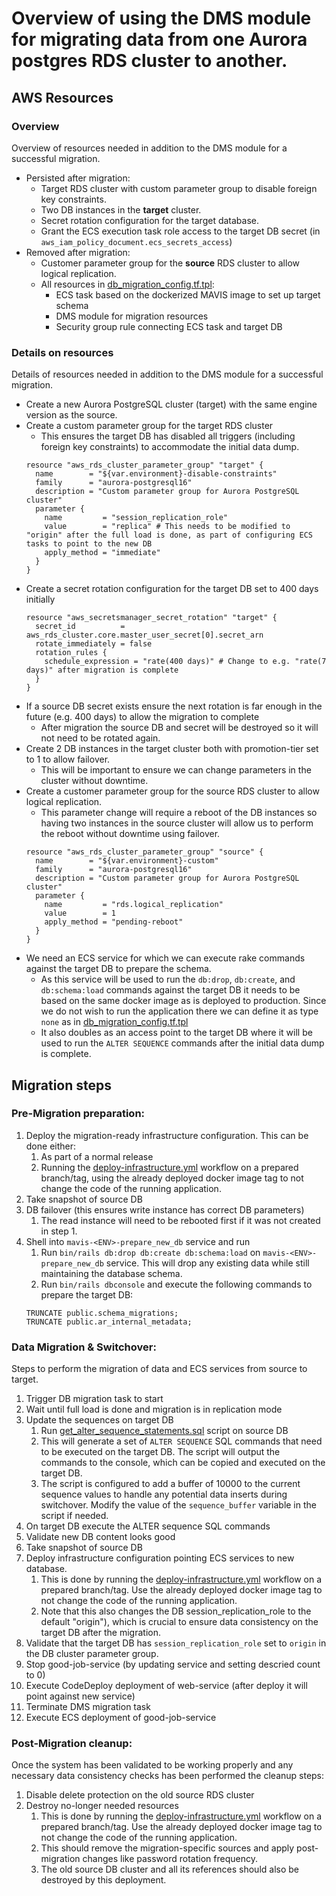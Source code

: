 # Overview of using the DMS module for migrating data from one Aurora postgres RDS cluster to another.

## AWS Resources

### Overview

Overview of resources needed in addition to the DMS module for a successful migration.

- Persisted after migration:
  - Target RDS cluster with custom parameter group to disable foreign key constraints.
  - Two DB instances in the **target** cluster.
  - Secret rotation configuration for the target database.
  - Grant the ECS execution task role access to the target DB secret (in `aws_iam_policy_document.ecs_secrets_access`)
- Removed after migration:
  - Customer parameter group for the **source** RDS cluster to allow logical replication.
  - All resources in [db_migration_config.tf.tpl](resources/db_migration_config.tf.tpl):
    - ECS task based on the dockerized MAVIS image to set up target schema
    - DMS module for migration resources
    - Security group rule connecting ECS task and target DB

### Details on resources

Details of resources needed in addition to the DMS module for a successful migration.

- Create a new Aurora PostgreSQL cluster (target) with the same engine version as the source.
- Create a custom parameter group for the target RDS cluster
  - This ensures the target DB has disabled all triggers (including foreign key constraints) to accommodate the
    initial data dump.
  ```hcl
  resource "aws_rds_cluster_parameter_group" "target" {
    name        = "${var.environment}-disable-constraints"
    family      = "aurora-postgresql16"
    description = "Custom parameter group for Aurora PostgreSQL cluster"
    parameter {
      name         = "session_replication_role"
      value        = "replica" # This needs to be modified to "origin" after the full load is done, as part of configuring ECS tasks to point to the new DB
      apply_method = "immediate"
    }
  }
  ```
- Create a secret rotation configuration for the target DB set to 400 days initially
  ```hcl
  resource "aws_secretsmanager_secret_rotation" "target" {
    secret_id          = aws_rds_cluster.core.master_user_secret[0].secret_arn
    rotate_immediately = false
    rotation_rules {
      schedule_expression = "rate(400 days)" # Change to e.g. "rate(7 days)" after migration is complete
    }
  }
  ```
- If a source DB secret exists ensure the next rotation is far enough in the future (e.g. 400 days) to allow the
  migration to complete
  - After migration the source DB and secret will be destroyed so it will not need to be rotated again.
- Create 2 DB instances in the target cluster both with promotion-tier set to 1 to allow failover.
  - This will be important to ensure we can change parameters in the cluster without downtime.
- Create a customer parameter group for the source RDS cluster to allow logical replication.
  - This parameter change will require a reboot of the DB instances so having two instances
    in the source cluster will allow us to perform the reboot without downtime using
    failover.
  ```hcl
  resource "aws_rds_cluster_parameter_group" "source" {
    name        = "${var.environment}-custom"
    family      = "aurora-postgresql16"
    description = "Custom parameter group for Aurora PostgreSQL cluster"
    parameter {
      name         = "rds.logical_replication"
      value        = 1
      apply_method = "pending-reboot"
    }
  }
  ```
- We need an ECS service for which we can execute rake commands against the target DB to prepare the schema.
  - As this service will be used to run the `db:drop`, `db:create`, and `db:schema:load` commands against the target
    DB it needs to be based on the same docker image as is deployed to production. Since we do not wish to run the
    application there we can define it as type `none` as
    in [db_migration_config.tf.tpl](resources/db_migration_config.tf.tpl)
  - It also doubles as an access point to the target DB where it will be used to run the `ALTER SEQUENCE` commands
    after the initial data dump is complete.

## Migration steps

### Pre-Migration preparation:

1. Deploy the migration-ready infrastructure configuration. This can be done either:
   1. As part of a normal release
   2. Running the [deploy-infrastructure.yml](../../../../.github/workflows/deploy-infrastructure.yml)
      workflow on a prepared branch/tag, using the already deployed docker image tag to not change the code of the
      running application.
2. Take snapshot of source DB
3. DB failover (this ensures write instance has correct DB parameters)
   1. The read instance will need to be rebooted first if it was not created in step 1.
4. Shell into `mavis-<ENV>-prepare_new_db` service and run
   1. Run `bin/rails db:drop db:create db:schema:load` on `mavis-<ENV>-prepare_new_db` service. This will drop any existing data while still maintaining the database schema.
   2. Run `bin/rails dbconsole` and execute the following commands to prepare the target DB:
   ```postgresql
   TRUNCATE public.schema_migrations;
   TRUNCATE public.ar_internal_metadata;
   ```

### Data Migration & Switchover:

Steps to perform the migration of data and ECS services from source to target.

1. Trigger DB migration task to start
2. Wait until full load is done and migration is in replication mode
3. Update the sequences on target DB
   1. Run [get_alter_sequence_statements.sql](resources/get_alter_sequence_statements.sql) script on source DB
   2. This will generate a set of `ALTER SEQUENCE` SQL commands that need to be executed on the target DB.
      The script will output the commands to the console, which can be copied and executed on the target DB.
   3. The script is configured to add a buffer of 10000 to the current sequence values to handle any potential data
      inserts during switchover. Modify the value of the `sequence_buffer` variable in the script if needed.
4. On target DB execute the ALTER sequence SQL commands
5. Validate new DB content looks good
6. Take snapshot of source DB
7. Deploy infrastructure configuration pointing ECS services to new database.
   1. This is done by running the [deploy-infrastructure.yml](../../../../.github/workflows/deploy-infrastructure.yml)
      workflow on a prepared branch/tag. Use the already deployed docker image tag to not change the code of the
      running application.
   2. Note that this also changes the DB session_replication_role to the default "origin"), which is crucial to ensure
      data consistency on the target DB after the migration.
8. Validate that the target DB has `session_replication_role` set to `origin` in the DB cluster parameter group.
9. Stop good-job-service (by updating service and setting descried count to 0)
10. Execute CodeDeploy deployment of web-service (after deploy it will point against new service)
11. Terminate DMS migration task
12. Execute ECS deployment of good-job-service

### Post-Migration cleanup:

Once the system has been validated to be working properly and any necessary data consistency checks has been performed
the cleanup steps:

1. Disable delete protection on the old source RDS cluster
2. Destroy no-longer needed resources
   1. This is done by running the [deploy-infrastructure.yml](../../../../.github/workflows/deploy-infrastructure.yml)
      workflow on a prepared branch/tag. Use the already deployed docker image tag to not change the code of the
      running application.
   2. This should remove the migration-specific sources and apply post-migration changes like password rotation
      frequency.
   3. The old source DB cluster and all its references should also be destroyed by this deployment.
